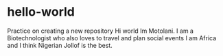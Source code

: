 # hello-world
Practice on creating a new repository
Hi world
Im Motolani. 
I am a Biotechnologist who also loves to travel and plan social events
I am Africa and I think Nigerian Jollof is the best.
